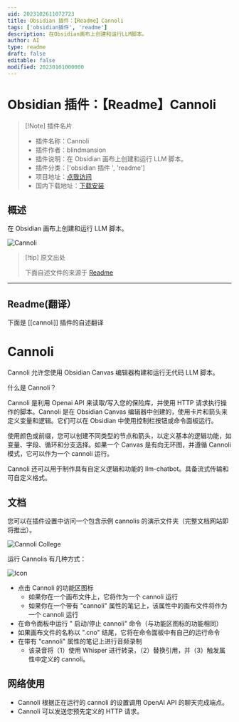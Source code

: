 ```yaml
---
uid: 2023102611072723
title: Obsidian 插件：【Readme】Cannoli
tags: ['obsidian插件', 'readme']
description: 在Obsidian画布上创建和运行LLM脚本。
author: AI
type: readme
draft: false
editable: false
modified: 20230101000000
---
```


# Obsidian 插件：【Readme】Cannoli

> [!Note] 插件名片
> - 插件名称：Cannoli
> - 插件作者：blindmansion
> - 插件说明：在 Obsidian 画布上创建和运行 LLM 脚本。
> - 插件分类：['obsidian 插件 ', 'readme']
> - 项目地址：[点我访问](https://github.com/DeabLabs/cannoli)
> - 国内下载地址：[下载安装](https://pkmer.cn/products/plugin/pluginMarket/?cannoli)

## 概述

在 Obsidian 画布上创建和运行 LLM 脚本。

![Cannoli](https://cdn.pkmer.cn/covers/cannoli.png!pkmer)

> [!tip] 原文出处
>
>下面自述文件的来源于 [Readme](https://ghproxy.net/https://raw.githubusercontent.com/DeabLabs/cannoli/main/README.md)
>

---

## Readme(翻译）

下面是 [[cannoli]] 插件的自述翻译

# Cannoli

Cannoli 允许您使用 Obsidian Canvas 编辑器构建和运行无代码 LLM 脚本。

什么是 Cannoli？

Cannoli 是利用 Openai API 来读取/写入您的保险库，并使用 HTTP 请求执行操作的脚本。Cannoli 是在 Obsidian Canvas 编辑器中创建的，使用卡片和箭头来定义变量和逻辑。它们可以在 Obsidian 中使用控制栏按钮或命令面板运行。

使用颜色或前缀，您可以创建不同类型的节点和箭头，以定义基本的逻辑功能，如变量、字段、循环和分支选择。如果一个 Canvas 是有向无环图，并遵循 Cannoli 模式，它可以作为一个 cannoli 运行。

Cannoli 还可以用于制作具有自定义逻辑和功能的 llm-chatbot。具备流式传输和可自定义格式。

## 文档

您可以在插件设置中访问一个包含示例 cannolis 的演示文件夹（完整文档网站即将推出）。

![Cannoli College](/assets/cannoliCollege.png)

运行 Cannolis 有几种方式：

![Icon](/assets/icon.png)

- 点击 Cannoli 的功能区图标
    - 如果你在一个画布文件上，它将作为一个 cannoli 运行
    - 如果你在一个带有 "cannoli" 属性的笔记上，该属性中的画布文件将作为一个 cannoli 运行
- 在命令面板中运行 " 启动/停止 cannoli" 命令（与功能区图标的功能相同）
- 如果画布文件的名称以 ".cno" 结尾，它将在命令面板中有自己的运行命令
- 在带有 "cannoli" 属性的笔记上进行音频录制
    - 该录音将（1）使用 Whisper 进行转录，（2）替换引用，并（3）触发属性中定义的 cannoli。

## 网络使用

- Cannoli 根据正在运行的 cannoli 的设置调用 OpenAI API 的聊天完成端点。
- Cannoli 可以发送您预先定义的 HTTP 请求。



